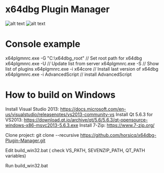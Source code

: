 x64dbg Plugin Manager
=======

![alt text](https://github.com/horsicq/x64dbg-Plugin-Manager/blob/master/docs/screenshot_gui.jpg "Screenshot gui")
![alt text](https://github.com/horsicq/x64dbg-Plugin-Manager/blob/master/docs/screenshot_console.jpg "Screenshot console")

Console example
=======

x64plgmnrc.exe -G "C:\x64dbg_root"  // Set root path for x64dbg
x64plgmnrc.exe -U                   // Update list from server
x64plgmnrc.exe -S                   // Show list of plugins
x64plgmnrc.exe -i x64core           // Install last version of x64dbg
x64plgmnrc.exe -i AdvancedScript    // install AdvancedScript

How to build on Windows
=======

Install Visual Studio 2013: https://docs.microsoft.com/en-us/visualstudio/releasenotes/vs2013-community-vs
Install Qt 5.6.3 for VS2013: https://download.qt.io/archive/qt/5.6/5.6.3/qt-opensource-windows-x86-msvc2013-5.6.3.exe
Install 7-Zip: https://www.7-zip.org/

Clone project: git clone --recursive https://github.com/horsicq/x64dbg-Plugin-Manager.git

Edit build_win32.bat ( check VS_PATH,  SEVENZIP_PATH, QT_PATH variables)

Run build_win32.bat
